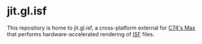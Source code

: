 # jit.gl.isf

This repository is home to jit.gl.isf, a cross-platform external for <A HREF="https://cycling74.com/">C74's Max</A> that performs hardware-accelerated rendering of <A HREF="https://isf.video/">ISF</A> files.
